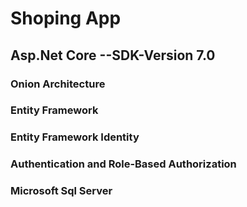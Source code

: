 # Shoping App 
## Asp.Net Core --SDK-Version 7.0
### Onion Architecture
### Entity Framework
### Entity Framework Identity
### Authentication and Role-Based Authorization
### Microsoft Sql Server

